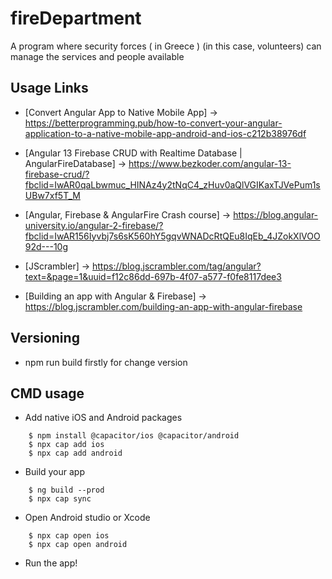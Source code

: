 # fireDepartment
A program where security forces ( in Greece ) (in this case, volunteers) can manage the services and people available

## Usage Links

* [Convert Angular App to Native Mobile App] -> https://betterprogramming.pub/how-to-convert-your-angular-application-to-a-native-mobile-app-android-and-ios-c212b38976df

* [Angular 13 Firebase CRUD with Realtime Database | AngularFireDatabase] -> https://www.bezkoder.com/angular-13-firebase-crud/?fbclid=IwAR0qaLbwmuc_HINAz4y2tNqC4_zHuv0aQlVGIKaxTJVePum1sUBw7xf5T_M

* [Angular, Firebase & AngularFire Crash course] -> https://blog.angular-university.io/angular-2-firebase/?fbclid=IwAR156Iyvbj7s6sK560hY5gqvWNADcRtQEu8IqEb_4JZokXlVOO92d---10g

* [JScrambler] -> https://blog.jscrambler.com/tag/angular?text=&page=1&uuid=f12c86dd-697b-4f07-a577-f0fe8117dee3

* [Building an app with Angular & Firebase] -> https://blog.jscrambler.com/building-an-app-with-angular-firebase


## Versioning
- npm run build firstly for change version

## CMD usage
- Add native iOS and Android packages
```
    $ npm install @capacitor/ios @capacitor/android
    $ npx cap add ios
    $ npx cap add android
```
- Build your app
```
    $ ng build --prod
    $ npx cap sync
```
- Open Android studio or Xcode
```
    $ npx cap open ios
    $ npx cap open android
```
-  Run the app!
